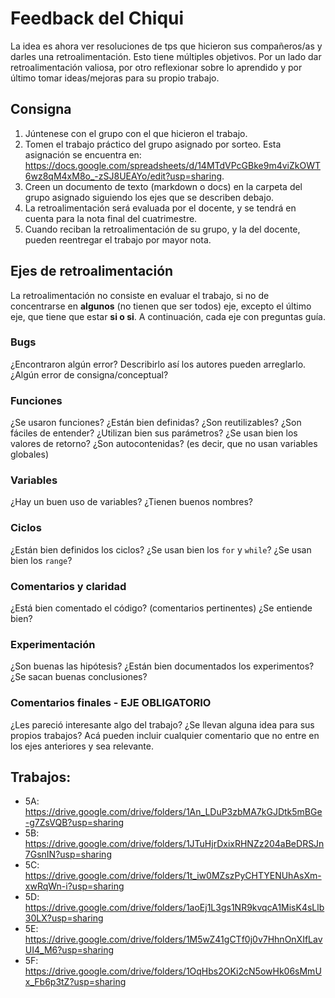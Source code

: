 # Feedback del Chiqui

La idea es ahora ver resoluciones de tps que hicieron sus compañeros/as y darles una retroalimentación. Esto tiene múltiples objetivos. Por un lado dar retroalimentación valiosa, por otro reflexionar sobre lo aprendido y por último tomar ideas/mejoras para su propio trabajo.

## Consigna

1. Júntenese con el grupo con el que hicieron el trabajo.
2. Tomen el trabajo práctico del grupo asignado por sorteo. Esta asignación se encuentra en: https://docs.google.com/spreadsheets/d/14MTdVPcGBke9m4viZkOWT6wz8qM4xM8o_-zSJ8UEAYo/edit?usp=sharing.
3. Creen un documento de texto (markdown o docs) en la carpeta del grupo asignado siguiendo los ejes que se describen debajo.
4. La retroalimentación será evaluada por el docente, y se tendrá en cuenta para la nota final del cuatrimestre.
5. Cuando reciban la retroalimentación de su grupo, y la del docente, pueden reentregar el trabajo por mayor nota.

## Ejes de retroalimentación

La retroalimentación no consiste en evaluar el trabajo, si no de concentrarse en **algunos** (no tienen que ser todos) eje, excepto el último eje, que tiene que estar **si o si**. A continuación, cada eje con preguntas guía.

### Bugs

¿Encontraron algún error? Describirlo así los autores pueden arreglarlo. ¿Algún error de consigna/conceptual?

### Funciones

¿Se usaron funciones? ¿Están bien definidas? ¿Son reutilizables? ¿Son fáciles de entender? ¿Utilizan bien sus parámetros? ¿Se usan bien los valores de retorno? ¿Son autocontenidas? (es decir, que no usan variables globales)

### Variables

¿Hay un buen uso de variables? ¿Tienen buenos nombres?

### Ciclos

¿Están bien definidos los ciclos? ¿Se usan bien los `for` y `while`? ¿Se usan bien los `range`?

### Comentarios y claridad

¿Está bien comentado el código? (comentarios pertinentes) ¿Se entiende bien?

### Experimentación

¿Son buenas las hipótesis? ¿Están bien documentados los experimentos? ¿Se sacan buenas conclusiones?

### Comentarios finales - EJE OBLIGATORIO

¿Les pareció interesante algo del trabajo? ¿Se llevan alguna idea para sus propios trabajos? Acá pueden incluir cualquier comentario que no entre en los ejes anteriores y sea relevante.

## Trabajos:

- 5A: https://drive.google.com/drive/folders/1An_LDuP3zbMA7kGJDtk5mBGe-g7ZsVQB?usp=sharing
- 5B: https://drive.google.com/drive/folders/1JTuHjrDxixRHNZz204aBeDRSJn7GsnIN?usp=sharing
- 5C: https://drive.google.com/drive/folders/1t_iw0MZszPyCHTYENUhAsXm-xwRqWn-i?usp=sharing
- 5D: https://drive.google.com/drive/folders/1aoEj1L3gs1NR9kvqcA1MisK4sLlb30LX?usp=sharing
- 5E: https://drive.google.com/drive/folders/1M5wZ41gCTf0j0v7HhnOnXIfLavUI4_M6?usp=sharing
- 5F: https://drive.google.com/drive/folders/1OqHbs2OKi2cN5owHk06sMmUx_Fb6p3tZ?usp=sharing
